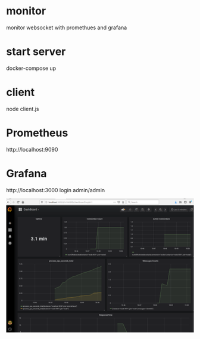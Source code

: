 # monitor
monitor websocket with promethues and grafana

# start server 
docker-compose up

# client
node client.js

# Prometheus
http://localhost:9090

# Grafana
http://localhost:3000
login
admin/admin

![image](https://github.com/jackey525/monitor/blob/master/Screenshot%20from%202020-03-06%2018-50-28.png)

